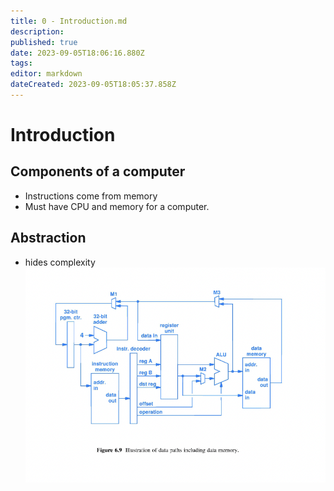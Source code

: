 ```yaml
---
title: 0 - Introduction.md
description: 
published: true
date: 2023-09-05T18:06:16.880Z
tags: 
editor: markdown
dateCreated: 2023-09-05T18:05:37.858Z
---
```


# Introduction
## Components of a computer
- Instructions come from memory
- Must have CPU and memory for a computer.

## Abstraction
- hides complexity
![](/images/20220907105105.png)